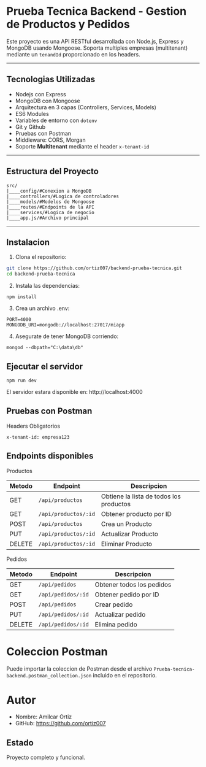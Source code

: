 # Prueba Tecnica Backend - Gestion de Productos y Pedidos

Este proyecto es una API RESTful desarrollada con Node.js, Express y MongoDB usando Mongoose.
Soporta multiples empresas (multitenant) mediante un `tenandId` proporcionado en los headers.

---

## Tecnologias Utilizadas

- Nodejs con Express
- MongoDB con Mongoose
- Arquitectura en 3 capas (Controllers, Services, Models)
- ES6 Modules
- Variables de entorno con `dotenv`
- Git y Github
- Pruebas con Postman
- Middleware: CORS, Morgan
- Soporte **Multitenant** mediante el header `x-tenant-id`

---

## Estructura del Proyecto
```
src/
|____config/#Conexion a MongoDB
|____controllers/#Logica de controladores
|____models/#Modelos de Mongoose
|____routes/#Endpoints de la API
|____services/#Logica de negocio
|____app.js/#Archivo principal
```
---

## Instalacion

1. Clona el repositorio:
```bash
git clone https://github.com/ortiz007/backend-prueba-tecnica.git
cd backend-prueba-tecnica
```
2. Instala las dependencias:
```
npm install 
```
3. Crea un archivo .env:
````
PORT=4000
MONGODB_URI=mongodb://localhost:27017/miapp
````
4. Asegurate de tener MongoDB corriendo:
````
mongod --dbpath="C:\data\db"
````
## Ejecutar el servidor
````
npm run dev
````
El servidor estara disponible en: http://localhost:4000

## Pruebas con Postman
Headers Obligatorios
````
x-tenant-id: empresa123
````
## Endpoints disponibles 
Productos

| Metodo | Endpoint            | Descripcion                            |
|--------|---------------------|----------------------------------------|
| GET    | `/api/productos`    | Obtiene la lista de todos los productos|
| GET    | `/api/productos/:id`| Obtener producto por ID                |
| POST   | `/api/productos`    | Crea un Producto                       |
| PUT    | `/api/productos/:id`| Actualizar Producto                    |
| DELETE | `/api/productos/:id`| Eliminar Producto                      |

Pedidos

| Metodo | Endpoint          | Descripcion              |
|--------|-------------------|--------------------------|
| GET    | `/api/pedidos`    | Obtener todos los pedidos|
| GET    | `/api/pedidos/:id`| Obtener pedido por ID    |
| POST   | `/api/pedidos`    | Crear pedido             |
| PUT    | `/api/pedidos/:id`| Actualizar pedido        |
| DELETE | `/api/pedidos/:id`| Elimina pedido           |

# Coleccion Postman
Puede importar la coleccion de Postman desde el archivo `Prueba-tecnica-backend.postman_collection.json` incluido en el repositorio.

# Autor
- Nombre: Amilcar Ortiz
- GitHub: https://github.com/ortiz007

## Estado
Proyecto completo y funcional.